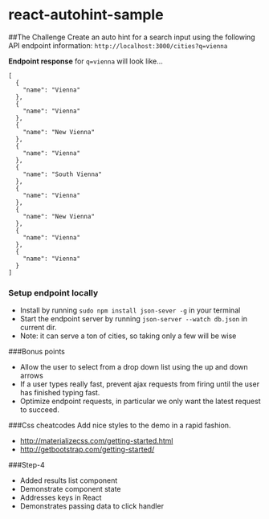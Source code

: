 # react-autohint-sample

##The Challenge
Create an auto hint for a search input using the following API endpoint information: `http://localhost:3000/cities?q=vienna`

**Endpoint response** for `q=vienna` will look like...

```
[
  {
    "name": "Vienna"
  },
  {
    "name": "Vienna"
  },
  {
    "name": "New Vienna"
  },
  {
    "name": "Vienna"
  },
  {
    "name": "South Vienna"
  },
  {
    "name": "Vienna"
  },
  {
    "name": "New Vienna"
  },
  {
    "name": "Vienna"
  },
  {
    "name": "Vienna"
  }
]
```

### Setup endpoint locally
* Install by running `sudo npm install json-sever -g` in your terminal
* Start the endpoint server by running `json-server --watch db.json` in current dir.
* Note: it can serve a ton of cities, so taking only a few will be wise

###Bonus points
* Allow the user to select from a drop down list using the up and down arrows
* If a user types really fast, prevent ajax requests from firing until the user has finished typing fast.
* Optimize endpoint requests, in particular we only want the latest request to succeed.

###Css cheatcodes
Add nice styles to the demo in a rapid fashion.
* http://materializecss.com/getting-started.html
* http://getbootstrap.com/getting-started/

###Step-4
* Added results list component
* Demonstrate component state
* Addresses keys in React
* Demonstrates passing data to click handler
